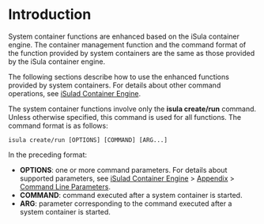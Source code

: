 # Introduction<a name="EN-US_TOPIC_0189703422"></a>

System container functions are enhanced based on the iSula container engine. The container management function and the command format of the function provided by system containers are the same as those provided by the iSula container engine.

The following sections describe how to use the enhanced functions provided by system containers. For details about other command operations, see  [iSulad Container Engine](isulad-container-engine.md#EN-US_TOPIC_0184808037).

The system container functions involve only the  **isula create/run**  command. Unless otherwise specified, this command is used for all functions. The command format is as follows:

```
isula create/run [OPTIONS] [COMMAND] [ARG...]
```

In the preceding format:

-   **OPTIONS**: one or more command parameters. For details about supported parameters, see  [iSulad Container Engine](isulad-container-engine.md#EN-US_TOPIC_0184808037)  \>  [Appendix](appendix.md#EN-US_TOPIC_0184808158)  \>  [Command Line Parameters](command-line-parameters.md#EN-US_TOPIC_0189976936).
-   **COMMAND**: command executed after a system container is started.
-   **ARG**: parameter corresponding to the command executed after a system container is started.

